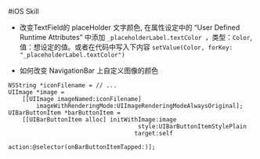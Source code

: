 #iOS Skill

* 改变TextField的 placeHolder 文字颜色, 在属性设定中的 “User Defined Runtime Attributes” 中添加
`_placeholderLabel.textColor `，类型：`Color`, 值：想设定的值。或者在代码中写入下内容
`setValue(Color, forKey: "_placeholderLabel.textColor")`

* 如何改变 NavigationBar 上自定义图像的颜色

```
NSString *iconFilename = // ...
UIImage *image = 
    [[UIImage imageNamed:iconFilename] 
        imageWithRenderingMode:UIImageRenderingModeAlwaysOriginal];        
UIBarButtonItem *barButtonItem = 
    [[UIBarButtonItem alloc] initWithImage:image
                                     style:UIBarButtonItemStylePlain 
                                    target:self 
                                    action:@selector(onBarButtonItemTapped:)];                                    
```